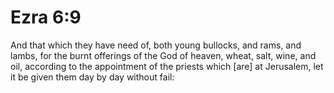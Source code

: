 # Ezra 6:9

And that which they have need of, both young bullocks, and rams, and lambs, for the burnt offerings of the God of heaven, wheat, salt, wine, and oil, according to the appointment of the priests which [are] at Jerusalem, let it be given them day by day without fail:
